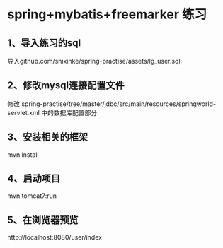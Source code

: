 # spring+mybatis+freemarker 练习

## 1、导入练习的sql

导入github.com/shixinke/spring-practise/assets/lg_user.sql;

## 2、修改mysql连接配置文件

修改 spring-practise/tree/master/jdbc/src/main/resources/springworld-servlet.xml 中的数据库配置部分

## 3、安装相关的框架

mvn install

## 4、启动项目

mvn tomcat7:run

## 5、在浏览器预览

http://localhost:8080/user/index
